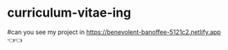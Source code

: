 # curriculum-vitae-ing


#can you see my project in  https://benevolent-banoffee-5121c2.netlify.app 👈👈
